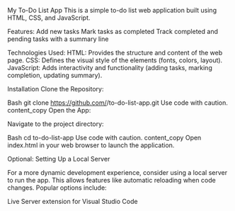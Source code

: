 My To-Do List App
This is a simple to-do list web application built using HTML, CSS, and JavaScript.

Features:
Add new tasks
Mark tasks as completed
Track completed and pending tasks with a summary line

Technologies Used:
HTML: Provides the structure and content of the web page.
CSS: Defines the visual style of the elements (fonts, colors, layout).
JavaScript: Adds interactivity and functionality (adding tasks, marking completion, updating summary).

Installation
Clone the Repository:

Bash
git clone https://github.com/<your-username>/to-do-list-app.git
Use code with caution.
content_copy
Open the App:

Navigate to the project directory:

Bash
cd to-do-list-app
Use code with caution.
content_copy
Open index.html in your web browser to launch the application.

Optional: Setting Up a Local Server

For a more dynamic development experience, consider using a local server to run the app. This allows features like automatic reloading when code changes. Popular options include:

Live Server extension for Visual Studio Code
